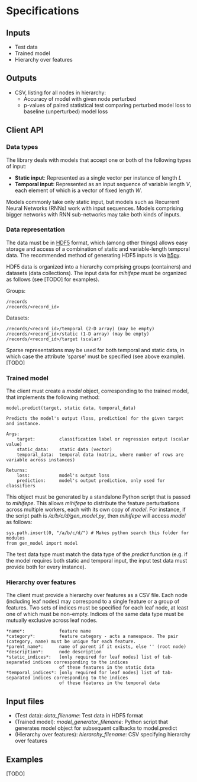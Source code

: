 Specifications
==============

Inputs
------
- Test data
- Trained model
- Hierarchy over features

Outputs
-------
- CSV, listing for all nodes in hierarchy:
    - Accuracy of model with given node perturbed
    - p-values of paired statistical test comparing perturbed model loss to baseline (unperturbed) model loss

Client API
----------

### Data types
The library deals with models that accept one or both of the following types of input:
- **Static input**: Represented as a single vector per instance of length *L*
- **Temporal input**: Represented as an input sequence of variable length *V*, each element of which is a vector of fixed length *W*.

Models commonly take only static input, but models such as Recurrent Neural Networks (RNNs) work with input sequences. Models comprising bigger networks with RNN sub-networks may take both kinds of inputs.

### Data representation
The data must be in [HDF5](https://support.hdfgroup.org/HDF5/) format, which (among other things) allows easy storage and access of a combination of static and variable-length temporal data. The recommended method of generating HDF5 inputs is via [h5py](http://docs.h5py.org/en/latest/index.html).

HDF5 data is organized into a hierarchy comprising groups (containers) and datasets (data collections).
The input data for *mihifepe* must be organized as follows (see [TODO] for examples).

Groups:

    /records
    /records/<record_id>

Datasets:

    /records/<record_id>/temporal (2-D array) (may be empty)
    /records/<record_id>/static (1-D array) (may be empty)
    /records/<record_id>/target (scalar)

Sparse representations may be used for both temporal and static data, in which case the attribute 'sparse' must be specified (see above example). [TODO]

### Trained model
The client must create a *model* object, corresponding to the trained model, that implements the following method:

    model.predict(target, static data, temporal_data)
    
    Predicts the model's output (loss, prediction) for the given target and instance.
    
    Args:
        target:         classification label or regression output (scalar value)
        static_data:    static data (vector)
        temporal_data:  temporal data (matrix, where number of rows are variable across instances)
    
    Returns:
        loss:           model's output loss
        prediction:     model's output prediction, only used for classifiers

This object must be generated by a standalone Python script that is passed to *mihifepe*. This allows *mihifepe* to distribute the feature perturbations across multiple workers, each with its own copy of *model*. For instance, if the script path is */a/b/c/d/gen_model.py*, then *mihifepe* will access *model* as follows:

    sys.path.insert(0, "/a/b/c/d/") # Makes python search this folder for modules
    from gen_model import model

The test data type must match the data type of the *predict* function (e.g. if the model requires both static and temporal input, the input test data must provide both for every instance).

### Hierarchy over features
The client must provide a hierarchy over features as a CSV file. Each node (including leaf nodes) may correspond to a single feature or a group of features. Two sets of indices must be specified for each leaf node, at least one of which must be non-empty. Indices of the same data type must be mutually exclusive across leaf nodes.

    *name*:             feature name
    *category*:         feature category - acts a namespace. The pair (category, name) must be unique for each feature.
    *parent_name*:      name of parent if it exists, else '' (root node)
    *description*:      node description
    *static_indices*:   [only required for leaf nodes] list of tab-separated indices corresponding to the indices
                        of these features in the static data
    *temporal_indices*: [only required for leaf nodes] list of tab-separated indices corresponding to the indices
                        of these features in the temporal data

Input files
-----

- (Test data): *data_filename*: Test data in HDF5 format
- (Trained model): *model_generator_filename*: Python script that generates model object for subsequent callbacks to model.predict
- (Hierarchy over features): *hierarchy_filename*: CSV specifying hierarchy over features

Examples
--------
[TODO]
